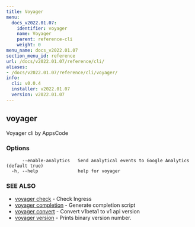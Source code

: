 ```yaml
---
title: Voyager
menu:
  docs_v2022.01.07:
    identifier: voyager
    name: Voyager
    parent: reference-cli
    weight: 0
menu_name: docs_v2022.01.07
section_menu_id: reference
url: /docs/v2022.01.07/reference/cli/
aliases:
- /docs/v2022.01.07/reference/cli/voyager/
info:
  cli: v0.0.4
  installer: v2022.01.07
  version: v2022.01.07
---
```


## voyager

Voyager cli by AppsCode

### Options

```
      --enable-analytics   Send analytical events to Google Analytics (default true)
  -h, --help               help for voyager
```

### SEE ALSO

* [voyager check](/docs/v2022.01.07/reference/cli/voyager_check)	 - Check Ingress
* [voyager completion](/docs/v2022.01.07/reference/cli/voyager_completion)	 - Generate completion script
* [voyager convert](/docs/v2022.01.07/reference/cli/voyager_convert)	 - Convert v1beta1 to v1 api version
* [voyager version](/docs/v2022.01.07/reference/cli/voyager_version)	 - Prints binary version number.

